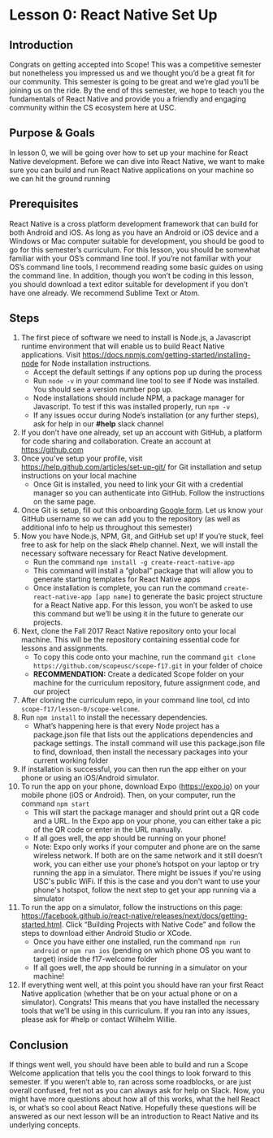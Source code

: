# Lesson 0: React Native Set Up

## Introduction

Congrats on getting accepted into Scope! This was a competitive semester but nonetheless you impressed us and we thought you’d be a great fit for our community.  This semester is going to be great and we’re glad you’ll be joining us on the ride. By the end of this semester, we hope to teach you the fundamentals of React Native and provide you a friendly and engaging community within the CS ecosystem here at USC.

## Purpose & Goals
In lesson 0, we will be going over how to set up your machine for React Native development. Before we can dive into React Native, we want to make sure you can build and run React Native applications on your machine so we can hit the ground running 

## Prerequisites
React Native is a cross platform development framework that can build for both Android and iOS. As long as you have an Android or iOS device and a Windows or Mac computer suitable for development, you should be good to go for this semester’s curriculum.
For this lesson, you should be somewhat familiar with your OS’s command line tool. If you’re not familiar with your OS’s command line tools, I recommend reading some basic guides on using the command line. 
In addition, though you won’t be coding in this lesson, you should download a text editor suitable for development if you don’t have one already. We recommend Sublime Text or Atom.

## Steps
1. The first piece of software we need to install is Node.js, a Javascript runtime environment that will enable us to build React Native applications. Visit https://docs.npmjs.com/getting-started/installing-node for Node installation instructions.
    * Accept the default settings if any options pop up during the process
    * Run  `node -v`  in your command line tool to see if Node was installed. You should see a version number pop up.
    * Node installations should include NPM, a package manager for Javascript. To test if this was installed properly, run  `npm -v`
    * If any issues occur during Node’s installation (or any further steps), ask for help in our **#help** slack channel
2. If you don’t have one already, set up an account with GitHub, a platform for code sharing and collaboration. Create an account at https://github.com 
3. Once you’ve setup your profile,  visit https://help.github.com/articles/set-up-git/ for Git installation and setup instructions on your local machine
    * Once Git is installed, you need to link your Git with a credential manager so you can authenticate into GitHub. Follow the instructions on the same page.
4. Once Git is setup, fill out this onboarding [Google form](https://docs.google.com/forms/d/e/1FAIpQLSc6uhjtJxuHir5Ki1YP8a95xneqVmdthXOaKWEbs3lbjJ-qCw/viewform?usp=sf_link). Let us know your GitHub username so we can add you to the repository (as well as additional info to help us throughout this semester)
5. Now you have Node.js, NPM, Git, and GitHub set up! If you’re stuck, feel free to ask for help on the slack #help channel. Next, we will install the necessary software necessary for React Native development.
    * Run the command `npm install -g create-react-native-app`
    * This command will install a “global” package that will allow you to generate starting templates for React Native apps
    * Once installation is complete, you can run the command `create-react-native-app [app name]` to generate the basic project structure for a React Native app. For this lesson, you won’t be asked to use this command but we’ll be using it in the future to generate our projects.
6. Next, clone the Fall 2017 React Native repository onto your local machine. This will be the repository containing essential code for lessons and assignments.
    * To copy this code onto your machine, run the command `git clone https://github.com/scopeusc/scope-f17.git` in your folder of choice
    * **RECOMMENDATION:** Create a dedicated Scope folder on your machine for the curriculum repository, future assignment code, and our project
7. After cloning the curriculum repo, in your command line tool, cd into `scope-f17/lesson-0/scope-welcome`.
8. Run `npm install` to install the necessary dependencies. 
    * What’s happening here is that every Node project has a package.json file that lists out the applications dependencies and package settings. The install command will use this package.json file to find, download, then install the necessary packages into your current working folder
9. If installation is successful, you can then run the app either on your phone or using an iOS/Android simulator. 
10. To run the app on your phone, download Expo (https://expo.io) on your mobile phone (iOS or Android). Then, on your computer, run the command `npm start`
    * This will start the package manager and should print out a QR code and a URL. In the Expo app on your phone, you can either take a pic of the QR code or enter in the URL manually. 
    * If all goes well, the app should be running on your phone!
    * Note: Expo only works if your computer and phone are on the same wireless network. If both are on the same network and it still doesn’t work, you can either use your phone’s hotspot on your laptop or try running the app in a simulator. There might be issues if you're using USC's public WiFi. If this is the case and you don't want to use your phone's hotspot, follow the next step to get your app running via a simulator
11. To run the app on a simulator, follow the instructions on this page: https://facebook.github.io/react-native/releases/next/docs/getting-started.html. Click “Building Projects with Native Code” and follow the steps to download either Android Studio or XCode.
    * Once you have either one installed, run the command `npm run android` or `npm run ios` (pending on which phone OS you want to target) inside the f17-welcome folder
    * If all goes well, the app should be running in a simulator on your machine!
12. If everything went well, at this point you should have ran your first React Native application (whether that be on your actual phone or on a simulator). Congrats! This means that you have installed the necessary tools that we’ll be using in this curriculum. If you ran into any issues, please ask for #help or contact Wilhelm Willie. 

##  Conclusion
If things went well, you should have been able to build and run a Scope Welcome application that tells you the cool things to look forward to this semester. If you weren’t able to, ran across some roadblocks, or are just overall confused, fret not as you can always ask for help on Slack. 
Now, you might have more questions about how all of this works, what the hell React is, or what’s so cool about React Native. Hopefully these questions will be answered as our next lesson will be an introduction to React Native and its underlying concepts.

